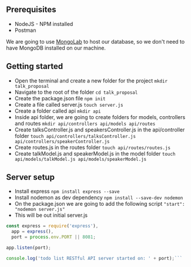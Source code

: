 ## Prerequisites

- NodeJS - NPM installed
- Postman

We are going to use [MongoLab](https://mlab.com) to host our database, so we don't need to have MongoDB installed on our machine.

## Getting started

- Open the terminal and create a new folder for the project ```mkdir talk_proposal```
- Navigate to the root of the folder ```cd talk_proposal```
- Create the package.json file ```npm init```
- Create a file called server.js ```touch server.js```
- Create a folder called api ```mkdir api```
- Inside api folder, we are going to create folders for models, controllers and routes ```mkdir api/controllers api/models api/routes```
- Create talksController.js and speakersController.js in the api/controller folder ```touch api/controllers/talksController.js api/controllers/speakerController.js```
- Create routes.js in the routes folder ```touch api/routes/routes.js```
- Create talkModel.js and speakerModel.js in the model folder ```touch api/models/talkModel.js api/models/speakerModel.js```

## Server setup

- Install express ```npm install express --save```
- Install nodemon as dev dependency  ```npm install --save-dev nodemon```
- On the package.json we are going to add the following script ```"start": "nodemon server.js"```
- This will be out initial server.js
```js
const express = require('express'),
  app = express(),
  port = process.env.PORT || 8081;

app.listen(port);

console.log('todo list RESTful API server started on: ' + port);```





